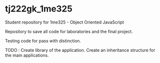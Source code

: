 # tj222gk_1me325

Student repository for 1me325 - Object Oriented JavaScript

Repository to save all code for laboratories and the final project.


Testing code for pass with distinction.

TODO :  Create library of the application.
        Create an inheritance structure for the main applications.

